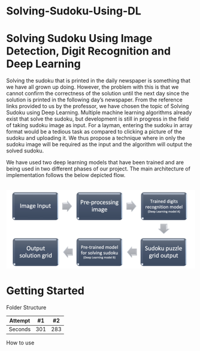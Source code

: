 # Solving-Sudoku-Using-DL
# Solving Sudoku Using Image Detection, Digit Recognition and Deep Learning

Solving the sudoku that is printed in the daily newspaper is something that we have all grown up doing. However, the problem with this is that we cannot confirm the correctness of the solution until the next day since the solution is printed in the following day’s newspaper. From the reference links provided to us by the professor, we have chosen the topic of Solving Sudoku using Deep Learning. Multiple machine learning algorithms already exist that solve the sudoku, but development is still in progress in the field of taking sudoku image as input. For a layman, entering the sudoku in array format would be a tedious task as compared to clicking a picture of the sudoku and uploading it. We thus propose a technique where in only the sudoku image will be required as the input and the algorithm will output the solved sudoku.

We have used two deep learning models that have been trained and are being used in two different phases of our project. The main architecture of implementation follows the below depicted flow.

 
![alt text](https://github.com/desainikita/Solving-Sudoku-Using-DL/blob/main/Screen%20Shot%202022-05-22%20at%209.43.36%20PM.png?raw=true)

# Getting Started

Folder Structure

| Attempt | #1 | #2 |
| :---: | :---: | :---: |
| Seconds | 301 | 283 |


How to use



